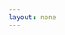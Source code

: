 ```yaml
---
layout: none
---
```


<script setup>
  import { onMounted } from 'vue';
  import PageB from './story-b.txt?raw';

  onMounted(async () => {
    const { default: useApp } = await import('./app.js');
    useApp().then(app => app.$update());

    if (typeof window !== 'undefined') {
      document.documentElement.classList.add('story');
    }
  });

</script>

<div v-html="PageB" />
